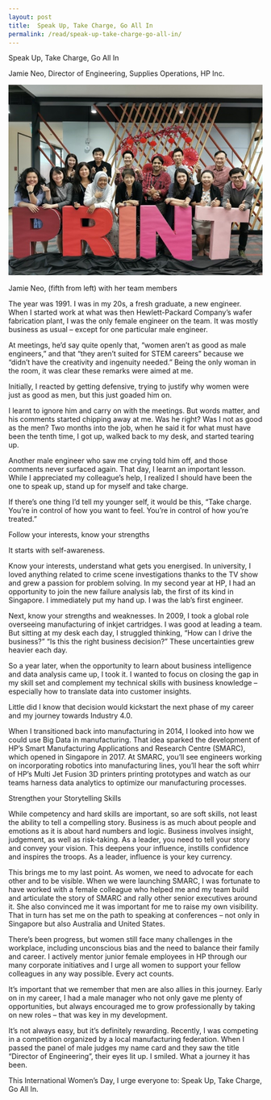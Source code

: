 ```yaml
---
layout: post
title:  Speak Up, Take Charge, Go All In
permalink: /read/speak-up-take-charge-go-all-in/
---
```

Speak Up, Take Charge, Go All In

Jamie Neo, Director of Engineering, Supplies Operations, HP Inc.
<p><img src="/images/2020/read2.jpg"/></p>
Jamie Neo, (fifth from left)  with her team members

The year was 1991. I was in my 20s, a fresh graduate, a new engineer. When I started work at what was then Hewlett-Packard Company’s wafer fabrication plant, I was the only female engineer on the team. It was mostly business as usual – except for one particular male engineer.

At meetings, he’d say quite openly that, “women aren’t as good as male engineers,” and that “they aren’t suited for STEM careers” because we “didn’t have the creativity and ingenuity needed.” Being the only woman in the room, it was clear these remarks were aimed at me. 

Initially, I reacted by getting defensive, trying to justify why women were just as good as men, but this just goaded him on.

I learnt to ignore him and carry on with the meetings. But words matter, and his comments started chipping away at me. Was he right? Was I not as good as the men? Two months into the job, when he said it for what must have been the tenth time, I got up, walked back to my desk, and started tearing up. 

Another male engineer who saw me crying told him off, and those comments never surfaced again. That day, I learnt an important lesson. While I appreciated my colleague’s help, I realized I should have been the one to speak up, stand up for myself and take charge. 

If there’s one thing I’d tell my younger self, it would be this, “Take charge. You’re in control of how you want to feel. You’re in control of how you’re treated.”

Follow your interests, know your strengths

It starts with self-awareness. 

Know your interests, understand what gets you energised. In university, I loved anything related to crime scene investigations thanks to the TV show and grew a passion for problem solving. In my second year at HP, I had an opportunity to join the new failure analysis lab, the first of its kind in Singapore. I immediately put my hand up. I was the lab’s first engineer. 

Next, know your strengths and weaknesses. In 2009, I took a global role overseeing manufacturing of inkjet cartridges. I was good at leading a team. But sitting at my desk each day, I struggled thinking, “How can I drive the business?” “Is this the right business decision?” These uncertainties grew heavier each day. 

So a year later, when the opportunity to learn about business intelligence and data analysis came up, I took it. I wanted to focus on closing the gap in my skill set and complement my technical skills with business knowledge – especially how to translate data into customer insights. 

Little did I know that decision would kickstart the next phase of my career and my journey towards Industry 4.0.

When I transitioned back into manufacturing in 2014, I looked into how we could use Big Data in manufacturing. That idea sparked the development of HP’s Smart Manufacturing Applications and Research Centre (SMARC), which opened in Singapore in 2017. At SMARC, you’ll see engineers working on incorporating robotics into manufacturing lines, you’ll hear the soft whirr of HP’s Multi Jet Fusion 3D printers printing prototypes and watch as our teams harness data analytics to optimize our manufacturing processes. 

Strengthen your Storytelling Skills

While competency and hard skills are important, so are soft skills, not least the ability to tell a compelling story. Business is as much about people and emotions as it is about hard numbers and logic. Business involves insight, judgement, as well as risk-taking. As a leader, you need to tell your story and convey your vision. This deepens your influence, instills confidence and inspires the troops. As a leader, influence is your key currency.

This brings me to my last point. As women, we need to advocate for each other and to be visible. When we were launching SMARC, I was fortunate to have worked with a female colleague who helped me and my team build and articulate the story of SMARC and rally other senior executives around it. She also convinced me it was important for me to raise my own visibility. That in turn has set me on the path to speaking at conferences – not only in Singapore but also Australia and United States.

There’s been progress, but women still face many challenges in the workplace, including unconscious bias and the need to balance their family and career. I actively mentor junior female employees in HP through our many corporate initiatives and I urge all women to support your fellow colleagues in any way possible. Every act counts.

It’s important that we remember that men are also allies in this journey. Early on in my career, I had a male manager who not only gave me plenty of opportunities, but always encouraged me to grow professionally by taking on new roles – that was key in my development.

It’s not always easy, but it’s definitely rewarding. Recently, I was competing in a competition organized by a local manufacturing federation. When I passed the panel of male judges my name card and they saw the title “Director of Engineering”, their eyes lit up. I smiled. What a journey it has been.

This International Women’s Day, I urge everyone to:  Speak Up, Take Charge, Go All In.

